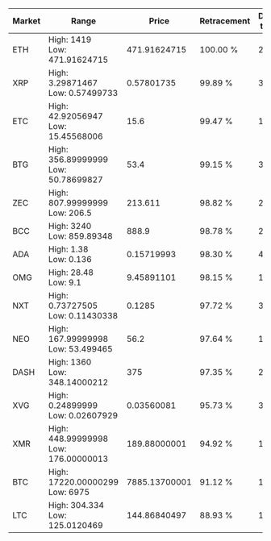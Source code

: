 | Market | Range | Price| Retracement | Doubles to 50% |
| --- | --- | --- | --- | --- |
| ETH | High: 1419<br />Low: 471.91624715 | 471.91624715 | 100.00 % | 2.00 |
| XRP | High: 3.29871467<br />Low: 0.57499733 | 0.57801735 | 99.89 % | 3.35 |
| ETC | High: 42.92056947<br />Low: 15.45568006 | 15.6 | 99.47 % | 1.87 |
| BTG | High: 356.89999999<br />Low: 50.78699827 | 53.4 | 99.15 % | 3.82 |
| ZEC | High: 807.99999999<br />Low: 206.5 | 213.611 | 98.82 % | 2.37 |
| BCC | High: 3240<br />Low: 859.89348 | 888.9 | 98.78 % | 2.31 |
| ADA | High: 1.38<br />Low: 0.136 | 0.15719993 | 98.30 % | 4.82 |
| OMG | High: 28.48<br />Low: 9.1 | 9.45891101 | 98.15 % | 1.99 |
| NXT | High: 0.73727505<br />Low: 0.11430338 | 0.1285 | 97.72 % | 3.31 |
| NEO | High: 167.99999998<br />Low: 53.499465 | 56.2 | 97.64 % | 1.97 |
| DASH | High: 1360<br />Low: 348.14000212 | 375 | 97.35 % | 2.28 |
| XVG | High: 0.24899999<br />Low: 0.02607929 | 0.03560081 | 95.73 % | 3.86 |
| XMR | High: 448.99999998<br />Low: 176.00000013 | 189.88000001 | 94.92 % | 1.65 |
| BTC | High: 17220.00000299<br />Low: 6975 | 7885.13700001 | 91.12 % | 1.53 |
| LTC | High: 304.334<br />Low: 125.0120469 | 144.86840497 | 88.93 % | 1.48 |
